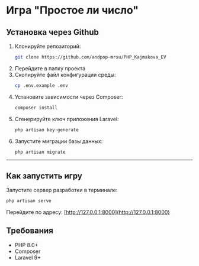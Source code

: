 # Игра "Простое ли число"


## Установка через Github

1. Клонируйте репозиторий:
   ```sh
   git clone https://github.com/andpop-mrsu/PHP_Kajmakova_EV
   ```
2. Перейдите в папку проекта
3. Скопируйте файл конфигурации среды:
   ```sh
   cp .env.example .env
   ```
4. Установите зависимости через Composer:
   ```sh
   composer install
   ```
5. Сгенерируйте ключ приложения Laravel:
   ```sh
   php artisan key:generate
   ```
6. Запустите миграции базы данных:
   ```sh
   php artisan migrate
   ```

---
## Как запустить игру

Запустите сервер разработки в терминале:
```sh
php artisan serve
```

Перейдите по адресу: [http://127.0.0.1:8000](http://127.0.0.1:8000)

## Требования
- PHP 8.0+
- Composer
- Laravel 9+
